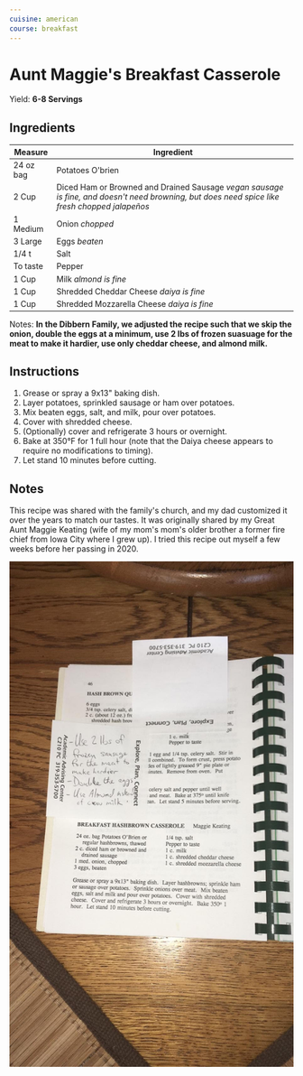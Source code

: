 ```yaml
---
cuisine: american
course: breakfast
---
```


# Aunt Maggie's Breakfast Casserole

Yield: **6-8 Servings**

## Ingredients

Measure|Ingredient
---|---
24 oz bag|Potatoes O'brien
2 Cup|Diced Ham or Browned and Drained Sausage *vegan sausage is fine, and doesn't need browning, but does need spice like fresh chopped jalapeños*
1 Medium|Onion *chopped*
3 Large|Eggs *beaten*
1/4 t|Salt
To taste|Pepper
1 Cup|Milk *almond is fine*
1 Cup|Shredded Cheddar Cheese *daiya is fine*
1 Cup|Shredded Mozzarella Cheese *daiya is fine*

Notes: **In the Dibbern Family, we adjusted the recipe such that we skip the onion, double the eggs at a minimum, use 2 lbs of frozen suasuage for the meat to make it hardier, use only cheddar cheese, and almond milk.**

## Instructions

1. Grease or spray a 9x13" baking dish.
2. Layer potatoes, sprinkled sausage or ham over potatoes.
3. Mix beaten eggs, salt, and milk, pour over potatoes.
4. Cover with shredded cheese.
5. (Optionally) cover and refrigerate 3 hours or overnight.
6. Bake at 350°F for 1 full hour (note that the Daiya cheese appears to require no modifications to timing).
7. Let stand 10 minutes before cutting.

## Notes

This recipe was shared with the family's church, and my dad customized it over the years to match our tastes. It was originally shared by my Great Aunt Maggie Keating (wife of my mom's mom's older brother a former fire chief from Iowa City where I grew up). I tried this recipe out myself a few weeks before her passing in 2020.

![Original Recipe](../_images/aunt-maggies-breakfast-casserole-notes.jpg)